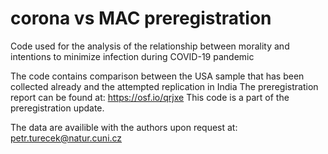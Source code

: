 # corona vs MAC preregistration
Code used for the analysis of the relationship between morality and intentions to minimize infection during COVID-19 pandemic

The code contains comparison between the USA sample that has been collected already and the attempted replication in India
The preregistration report can be found at: https://osf.io/qrjxe
This code is a part of the preregistration update.

The data are availible with the authors upon request at: petr.turecek@natur.cuni.cz


